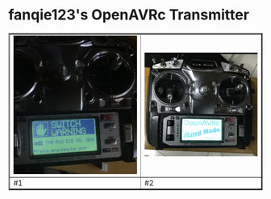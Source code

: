# fanqie123's OpenAVRc Transmitter

<table border="2">
<tr>
<td><img src="https://github.com/Ingwie/OpenAVRc_Hw/blob/V3/User's%20OpenAVRc%20Transmitters/fanqie123/IMG_1.jpg" border="0"/></td>
<td><img src="https://github.com/Ingwie/OpenAVRc_Hw/blob/V3/User's%20OpenAVRc%20Transmitters/fanqie123/IMG_2.jpg" border="0"/></td>
</tr>
<tr>
<td>     #1</td><td>     #2</td>
</table>

